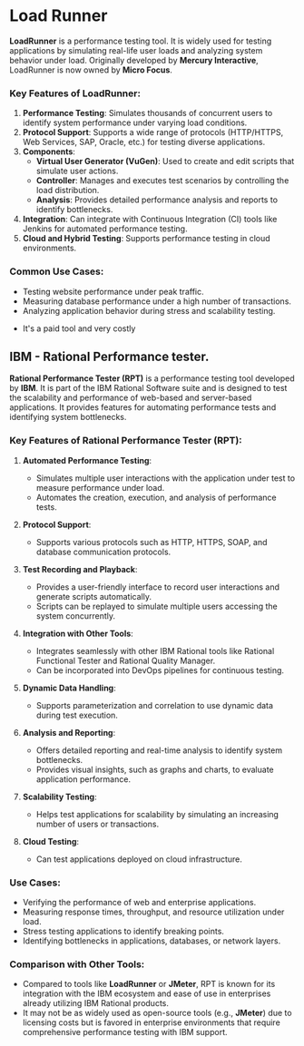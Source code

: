 # Load Runner

**LoadRunner** is a performance testing tool. It is widely used for testing applications by simulating real-life user loads and analyzing system behavior under load. Originally developed by **Mercury Interactive**, LoadRunner is now owned by **Micro Focus**.

### Key Features of LoadRunner:
1. **Performance Testing**: Simulates thousands of concurrent users to identify system performance under varying load conditions.
2. **Protocol Support**: Supports a wide range of protocols (HTTP/HTTPS, Web Services, SAP, Oracle, etc.) for testing diverse applications.
3. **Components**:
   - **Virtual User Generator (VuGen)**: Used to create and edit scripts that simulate user actions.
   - **Controller**: Manages and executes test scenarios by controlling the load distribution.
   - **Analysis**: Provides detailed performance analysis and reports to identify bottlenecks.
4. **Integration**: Can integrate with Continuous Integration (CI) tools like Jenkins for automated performance testing.
5. **Cloud and Hybrid Testing**: Supports performance testing in cloud environments.

### Common Use Cases:
- Testing website performance under peak traffic.
- Measuring database performance under a high number of transactions.
- Analyzing application behavior during stress and scalability testing.

* It's a paid tool and very costly

## IBM - Rational Performance tester.

**Rational Performance Tester (RPT)** is a performance testing tool developed by **IBM**. It is part of the IBM Rational Software suite and is designed to test the scalability and performance of web-based and server-based applications. It provides features for automating performance tests and identifying system bottlenecks.

### Key Features of Rational Performance Tester (RPT):

1. **Automated Performance Testing**:
   - Simulates multiple user interactions with the application under test to measure performance under load.
   - Automates the creation, execution, and analysis of performance tests.

2. **Protocol Support**:
   - Supports various protocols such as HTTP, HTTPS, SOAP, and database communication protocols.

3. **Test Recording and Playback**:
   - Provides a user-friendly interface to record user interactions and generate scripts automatically.
   - Scripts can be replayed to simulate multiple users accessing the system concurrently.

4. **Integration with Other Tools**:
   - Integrates seamlessly with other IBM Rational tools like Rational Functional Tester and Rational Quality Manager.
   - Can be incorporated into DevOps pipelines for continuous testing.

5. **Dynamic Data Handling**:
   - Supports parameterization and correlation to use dynamic data during test execution.

6. **Analysis and Reporting**:
   - Offers detailed reporting and real-time analysis to identify system bottlenecks.
   - Provides visual insights, such as graphs and charts, to evaluate application performance.

7. **Scalability Testing**:
   - Helps test applications for scalability by simulating an increasing number of users or transactions.

8. **Cloud Testing**:
   - Can test applications deployed on cloud infrastructure.

### Use Cases:
- Verifying the performance of web and enterprise applications.
- Measuring response times, throughput, and resource utilization under load.
- Stress testing applications to identify breaking points.
- Identifying bottlenecks in applications, databases, or network layers.

### Comparison with Other Tools:
- Compared to tools like **LoadRunner** or **JMeter**, RPT is known for its integration with the IBM ecosystem and ease of use in enterprises already utilizing IBM Rational products.
- It may not be as widely used as open-source tools (e.g., **JMeter**) due to licensing costs but is favored in enterprise environments that require comprehensive performance testing with IBM support.

